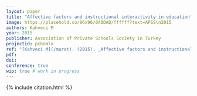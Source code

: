```yaml
---
layout: paper
title: "Affective factors and instructional interactivity in education"
image: https://placehold.co/96x96/6A0DAD/ffffff?text=APSS\n2015
authors: Kahveci M
year: 2015
publisher: Association of Private Schools Society in Turkey
projectid: pchemlo
ref: "[Kahveci M](/murat). (2015). _Affective factors and instructional interactivity in education_. Paper presented at the Association of Private Schools Society in Turkey. Kaya Plazzo Hotel, Antalya, Turkey. January 28 - 31, 2015."
pdf:
doi:
conference: true
wip: true # work in progress 
---
```


{% include citation.html %}